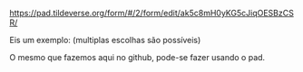 https://pad.tildeverse.org/form/#/2/form/edit/ak5c8mH0yKG5cJiqOESBzCSR/

Eis um exemplo: (multiplas escolhas são possíveis)

O mesmo que fazemos aqui no github, pode-se fazer usando o pad. 

